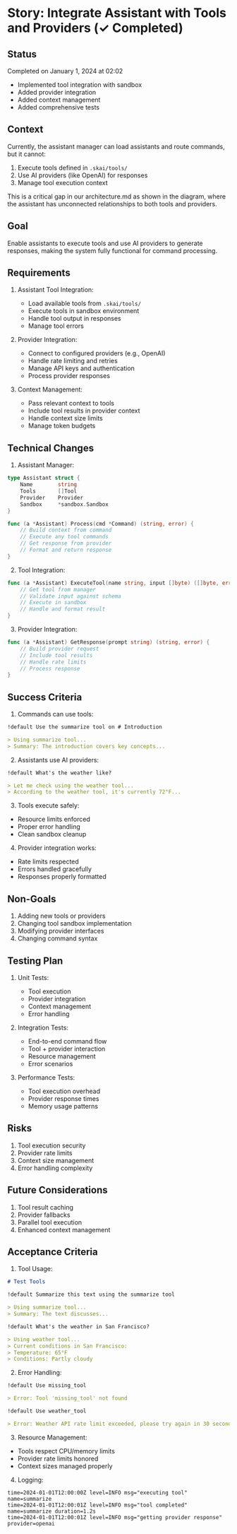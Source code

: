 # Story: Integrate Assistant with Tools and Providers (✓ Completed)

## Status
Completed on January 1, 2024 at 02:02
- Implemented tool integration with sandbox
- Added provider integration
- Added context management
- Added comprehensive tests

## Context

Currently, the assistant manager can load assistants and route commands, but it cannot:

1. Execute tools defined in `.skai/tools/`
2. Use AI providers (like OpenAI) for responses
3. Manage tool execution context

This is a critical gap in our architecture.md as shown in the diagram, where the assistant has unconnected relationships to both tools and providers.

## Goal

Enable assistants to execute tools and use AI providers to generate responses, making the system fully functional for command processing.

## Requirements

1. Assistant Tool Integration:

   - Load available tools from `.skai/tools/`
   - Execute tools in sandbox environment
   - Handle tool output in responses
   - Manage tool errors

2. Provider Integration:

   - Connect to configured providers (e.g., OpenAI)
   - Handle rate limiting and retries
   - Manage API keys and authentication
   - Process provider responses

3. Context Management:
   - Pass relevant context to tools
   - Include tool results in provider context
   - Handle context size limits
   - Manage token budgets

## Technical Changes

1. Assistant Manager:

```go
type Assistant struct {
    Name        string
    Tools       []Tool
    Provider    Provider
    Sandbox     *sandbox.Sandbox
}

func (a *Assistant) Process(cmd *Command) (string, error) {
    // Build context from command
    // Execute any tool commands
    // Get response from provider
    // Format and return response
}
```

2. Tool Integration:

```go
func (a *Assistant) ExecuteTool(name string, input []byte) ([]byte, error) {
    // Get tool from manager
    // Validate input against schema
    // Execute in sandbox
    // Handle and format result
}
```

3. Provider Integration:

```go
func (a *Assistant) GetResponse(prompt string) (string, error) {
    // Build provider request
    // Include tool results
    // Handle rate limits
    // Process response
}
```

## Success Criteria

1. Commands can use tools:

```markdown
!default Use the summarize tool on # Introduction

> Using summarize tool...
> Summary: The introduction covers key concepts...
```

2. Assistants use AI providers:

```markdown
!default What's the weather like?

> Let me check using the weather tool...
> According to the weather tool, it's currently 72°F...
```

3. Tools execute safely:

- Resource limits enforced
- Proper error handling
- Clean sandbox cleanup

4. Provider integration works:

- Rate limits respected
- Errors handled gracefully
- Responses properly formatted

## Non-Goals

1. Adding new tools or providers
2. Changing tool sandbox implementation
3. Modifying provider interfaces
4. Changing command syntax

## Testing Plan

1. Unit Tests:

   - Tool execution
   - Provider integration
   - Context management
   - Error handling

2. Integration Tests:

   - End-to-end command flow
   - Tool + provider interaction
   - Resource management
   - Error scenarios

3. Performance Tests:
   - Tool execution overhead
   - Provider response times
   - Memory usage patterns

## Risks

1. Tool execution security
2. Provider rate limits
3. Context size management
4. Error handling complexity

## Future Considerations

1. Tool result caching
2. Provider fallbacks
3. Parallel tool execution
4. Enhanced context management

## Acceptance Criteria

1. Tool Usage:

```markdown
# Test Tools

!default Summarize this text using the summarize tool

> Using summarize tool...
> Summary: The text discusses...

!default What's the weather in San Francisco?

> Using weather tool...
> Current conditions in San Francisco:
> Temperature: 65°F
> Conditions: Partly cloudy
```

2. Error Handling:

```markdown
!default Use missing_tool

> Error: Tool 'missing_tool' not found

!default Use weather_tool

> Error: Weather API rate limit exceeded, please try again in 30 seconds
```

3. Resource Management:

- Tools respect CPU/memory limits
- Provider rate limits honored
- Context sizes managed properly

4. Logging:

```
time=2024-01-01T12:00:00Z level=INFO msg="executing tool" name=summarize
time=2024-01-01T12:00:01Z level=INFO msg="tool completed" name=summarize duration=1.2s
time=2024-01-01T12:00:01Z level=INFO msg="getting provider response" provider=openai
```
